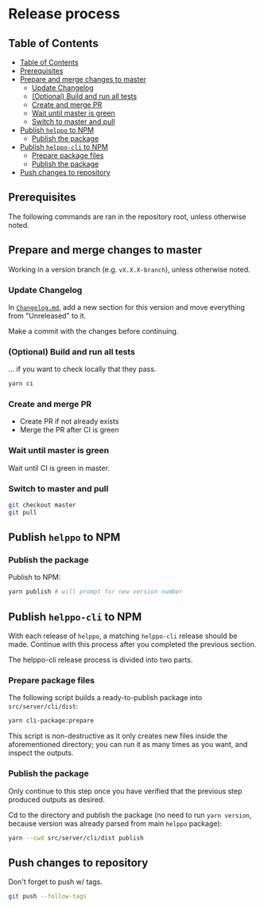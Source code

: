 # Release process

## Table of Contents

<!-- hohhoijaa -->

- [Table of Contents](#table-of-contents)
- [Prerequisites](#prerequisites)
- [Prepare and merge changes to master](#prepare-and-merge-changes-to-master)
  - [Update Changelog](#update-changelog)
  - [(Optional) Build and run all tests](#optional-build-and-run-all-tests)
  - [Create and merge PR](#create-and-merge-pr)
  - [Wait until master is green](#wait-until-master-is-green)
  - [Switch to master and pull](#switch-to-master-and-pull)
- [Publish `helppo` to NPM](#publish-helppo-to-npm)
  - [Publish the package](#publish-the-package)
- [Publish `helppo-cli` to NPM](#publish-helppo-cli-to-npm)
  - [Prepare package files](#prepare-package-files)
  - [Publish the package](#publish-the-package-1)
- [Push changes to repository](#push-changes-to-repository)

<!-- /hohhoijaa -->

## Prerequisites

The following commands are ran in the repository root, unless otherwise noted.

## Prepare and merge changes to master

Working in a version branch (e.g. `vX.X.X-branch`), unless otherwise noted.

### Update Changelog

In [`Changelog.md`](./Changelog.md), add a new section for this version and move everything from "Unreleased" to it.

Make a commit with the changes before continuing.

### (Optional) Build and run all tests

… if you want to check locally that they pass.

```bash
yarn ci
```

### Create and merge PR

- Create PR if not already exists
- Merge the PR after CI is green

### Wait until master is green

Wait until CI is green in master.

### Switch to master and pull

```bash
git checkout master
git pull
```

## Publish `helppo` to NPM

### Publish the package

Publish to NPM:

```bash
yarn publish # will prompt for new version number
```

## Publish `helppo-cli` to NPM

With each release of `helppo`, a matching `helppo-cli` release should be made. Continue with this process after you completed the previous section.

The helppo-cli release process is divided into two parts.

### Prepare package files

The following script builds a ready-to-publish package into `src/server/cli/dist`:

```bash
yarn cli-package:prepare
```

This script is non-destructive as it only creates new files inside the aforementioned directory; you can run it as many times as you want, and inspect the outputs.

### Publish the package

Only continue to this step once you have verified that the previous step produced outputs as desired.

Cd to the directory and publish the package (no need to run `yarn version`, because version was already parsed from main `helppo` package):

```bash
yarn --cwd src/server/cli/dist publish
```

## Push changes to repository

Don't forget to push w/ tags.

```bash
git push --follow-tags
```

